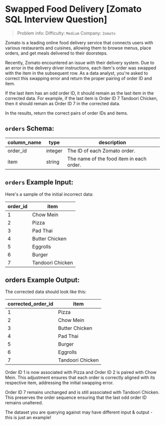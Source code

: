 # Swapped Food Delivery [Zomato SQL Interview Question]

> Problem info:
> Difficulty: `Medium`
> Company: `Zomato`

Zomato is a leading online food delivery service that connects users with various restaurants and cuisines, allowing them to browse menus, place orders, and get meals delivered to their doorsteps.

Recently, Zomato encountered an issue with their delivery system. Due to an error in the delivery driver instructions, each item's order was swapped with the item in the subsequent row. As a data analyst, you're asked to correct this swapping error and return the proper pairing of order ID and item.

If the last item has an odd order ID, it should remain as the last item in the corrected data. For example, if the last item is Order ID 7 Tandoori Chicken, then it should remain as Order ID 7 in the corrected data.

In the results, return the correct pairs of order IDs and items.

## `orders` Schema:

| column_name | type | description |
| --- | --- | --- |
| order_id | integer | The ID of each Zomato order. |
| item | string | The name of the food item in each order. |

## `orders` Example Input:

Here's a sample of the initial incorrect data:

| order_id | item |
| --- | --- |
| 1 | Chow Mein |
| 2 | Pizza |
| 3 | Pad Thai |
| 4 | Butter Chicken |
| 5 | Eggrolls |
| 6 | Burger |
| 7 | Tandoori Chicken |

## orders Example Output:

The corrected data should look like this:

| corrected_order_id | item |
| --- | --- |
| 1 | Pizza |
| 2 | Chow Mein |
| 3 | Butter Chicken |
| 4 | Pad Thai |
| 5 | Burger |
| 6 | Eggrolls |
| 7 | Tandoori Chicken |

Order ID 1 is now associated with Pizza and Order ID 2 is paired with Chow Mein. This adjustment ensures that each order is correctly aligned with its respective item, addressing the initial swapping error.

Order ID 7 remains unchanged and is still associated with Tandoori Chicken. This preserves the order sequence ensuring that the last odd order ID remains unaltered.

The dataset you are querying against may have different input & output - this is just an example!